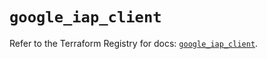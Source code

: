 # `google_iap_client`

Refer to the Terraform Registry for docs: [`google_iap_client`](https://registry.terraform.io/providers/hashicorp/google-beta/5.12.0/docs/resources/google_iap_client).
